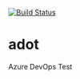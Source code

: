 [![Build Status](https://dev.azure.com/mettleci/Migration/_apis/build/status/Migration?branchName=master)](https://dev.azure.com/mettleci/Migration/_build/latest?definitionId=1&branchName=master)
# adot
Azure DevOps Test
